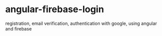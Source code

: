 # angular-firebase-login
registration, email verification, authentication with google, using angular and firebase
